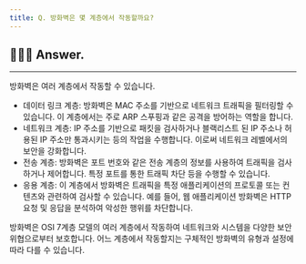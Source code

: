 ```yaml
---
title: Q. 방화벽은 몇 계층에서 작동할까요?
---
```


## 🧑🏻‍💻 Answer.
---

방화벽은 여러 계층에서 작동할 수 있습니다.

- 데이터 링크 계층: 방화벽은 MAC 주소를 기반으로 네트워크 트래픽을 필터링할 수 있습니다. 이 계층에서는 주로 ARP 스푸핑과 같은 공격을 방어하는 역할을 합니다.
- 네트워크 계층: IP 주소를 기반으로 패킷을 검사하거나 블랙리스트 된 IP 주소나 허용된 IP 주소만 통과시키는 등의 작업을 수행합니다. 이로써 네트워크 레벨에서의 보안을 강화합니다.
- 전송 계층: 방화벽은 포트 번호와 같은 전송 계층의 정보를 사용하여 트래픽을 검사하거나 제어합니다. 특정 포트를 통한 트래픽 차단 등을 수행할 수 있습니다.
- 응용 계층: 이 계층에서 방화벽은 트래픽을 특정 애플리케이션의 프로토콜 또는 컨텐츠와 관련하여 검사할 수 있습니다. 예를 들어, 웹 애플리케이션 방화벽은 HTTP 요청 및 응답을 분석하여 악성한 행위를 차단합니다.

방화벽은 OSI 7계층 모델의 여러 계층에서 작동하여 네트워크와 시스템을 다양한 보안 위협으로부터 보호합니다. 어느 계층에서 작동할지는 구체적인 방화벽의 유형과 설정에 따라 다를 수 있습니다.